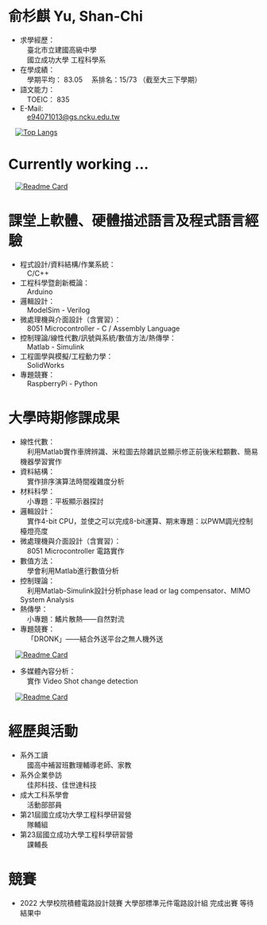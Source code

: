 # 俞杉麒 Yu, Shan-Chi  
 - 求學經歷：  
&emsp;臺北市立建國高級中學  
&emsp;國立成功大學 工程科學系
 - 在學成績：   
&emsp;學期平均： 83.05 &emsp;系排名：15/73 （截至大三下學期）
 - 語文能力：  
&emsp;TOEIC： 835
 - E-Mail:    
&emsp;e94071013@gs.ncku.edu.tw  
  
&emsp;[![Top Langs](https://github-readme-stats.vercel.app/api/top-langs/?username=dhiptmc&langs_count=10&layout=compact&theme=dark)](https://github.com/dhiptmc)  
# Currently working ...  
  
&emsp;[![Readme Card](https://github-readme-stats.vercel.app/api/pin/?username=dhiptmc&repo=ic-contest&theme=dark)](https://github.com/dhiptmc/ic-contest)

# 課堂上軟體、硬體描述語言及程式語言經驗
 - 程式設計/資料結構/作業系統：  
&emsp;C/C++
 - 工程科學暨創新概論：  
&emsp;Arduino
 - 邏輯設計：  
&emsp;ModelSim - Verilog
 - 微處理機與介面設計（含實習）：  
&emsp;8051 Microcontroller - C / Assembly Language
 - 控制理論/線性代數/訊號與系統/數值方法/熱傳學：  
&emsp;Matlab - Simulink
 - 工程圖學與模擬/工程動力學：  
&emsp;SolidWorks
 - 專題競賽：  
&emsp;RaspberryPi - Python

# 大學時期修課成果
 - 線性代數：  
&emsp;利用Matlab實作車牌辨識、米粒圖去除雜訊並顯示修正前後米粒顆數、簡易機器學習實作
 - 資料結構：  
&emsp;實作排序演算法時間複雜度分析
 - 材料科學：  
&emsp;小專題：平板顯示器探討
 - 邏輯設計：  
&emsp;實作4-bit CPU，並使之可以完成8-bit運算、期末專題：以PWM調光控制檯燈亮度
 - 微處理機與介面設計（含實習）：  
&emsp;8051 Microcontroller 電路實作
 - 數值方法：  
&emsp;學會利用Matlab進行數值分析
 - 控制理論：  
&emsp;利用Matlab-Simulink設計分析phase lead or lag compensator、MIMO System Analysis
 - 熱傳學：  
&emsp;小專題：鰭片散熱——自然對流
 - 專題競賽：  
&emsp;「DRONK」——結合外送平台之無人機外送  
  
&emsp;[![Readme Card](https://github-readme-stats.vercel.app/api/pin/?username=dhiptmc&repo=DRONK---Drink-delivery-with-drone-and-mobile-application-based-on-database-system&theme=dark)](https://github.com/dhiptmc/DRONK---Drink-delivery-with-drone-and-mobile-application-based-on-database-system)
 - 多媒體內容分析：  
&emsp;實作 Video Shot change detection  
  
&emsp;[![Readme Card](https://github-readme-stats.vercel.app/api/pin/?username=dhiptmc&repo=Video-shot-change-detection&theme=dark)](https://github.com/dhiptmc/Video-shot-change-detection)
# 經歷與活動
 - 系外工讀  
&emsp;國高中補習班數理輔導老師、家教
 - 系外企業參訪  
&emsp;佳邦科技、佳世達科技
 - 成大工科系學會  
&emsp;活動部部員
 - 第21屆國立成功大學工程科學研習營  
&emsp;隊輔組
 - 第23屆國立成功大學工程科學研習營  
&emsp;課輔長

# 競賽
 - 2022 大學校院積體電路設計競賽 大學部標準元件電路設計組 完成出賽 等待結果中

<!---
dhiptmc/dhiptmc is a ✨ special ✨ repository because its `README.md` (this file) appears on your GitHub profile.
You can click the Preview link to take a look at your changes.
--->
